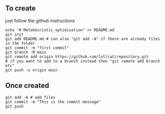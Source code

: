 ## To create
just follow the github instructions

```
echo "# Metaheuristic_optimisation" >> README.md
git init
git add README.md # can also "git add -A" if there are already files in the folder 
git commit -m "first commit"
git branch -M main
git remote add origin https://github.com/lollcat/repository.git       # if you want to add to a branch instead then "git remote add branch etc"
git push -u origin main
```
                

## Once created
```
git add -A # add files
git commit -m "This is the commit message"
git push
```
